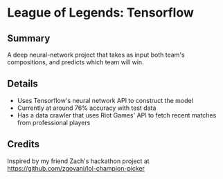 # League of Legends: Tensorflow

## Summary

A deep neural-network project that takes as input both team's compositions, and predicts which team will win.

## Details

- Uses Tensorflow's neural network API to construct the model
- Currently at around 76% accuracy with test data
- Has a data crawler that uses Riot Games' API to fetch recent matches from professional players

## Credits

Inspired by my friend Zach's hackathon project at https://github.com/zgovani/lol-champion-picker

